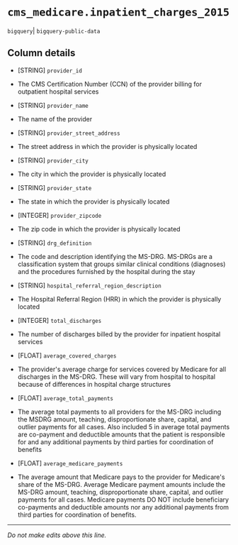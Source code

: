 # `cms_medicare.inpatient_charges_2015`
`bigquery`| `bigquery-public-data`

## Column details
* [STRING]    `provider_id`
 - The CMS Certification Number (CCN) of the provider billing for outpatient hospital services
* [STRING]    `provider_name`
 - The name of the provider
* [STRING]    `provider_street_address`
 - The street address in which the provider is physically located
* [STRING]    `provider_city`
 - The city in which the provider is physically located
* [STRING]    `provider_state`
 - The state in which the provider is physically located
* [INTEGER]   `provider_zipcode`
 - The zip code in which the provider is physically located
* [STRING]    `drg_definition`
 - The code and description identifying the MS-DRG. MS-DRGs are a classification system that groups similar clinical conditions (diagnoses) and the procedures furnished by the hospital during the stay
* [STRING]    `hospital_referral_region_description`
 - The Hospital Referral Region (HRR) in which the provider is physically located
* [INTEGER]   `total_discharges`
 - The number of discharges billed by the provider for inpatient hospital services
* [FLOAT]     `average_covered_charges`
 - The provider's average charge for services covered by Medicare for all discharges in the MS-DRG. These will vary from hospital to hospital because of differences in hospital charge structures
* [FLOAT]     `average_total_payments`
 - The average total payments to all providers for the MS-DRG including the MSDRG amount, teaching, disproportionate share, capital, and outlier payments for all cases. Also included 5 in average total payments are co-payment and deductible amounts that the patient is responsible for and any additional payments by third parties for coordination of benefits
* [FLOAT]     `average_medicare_payments`
 - The average amount that Medicare pays to the provider for Medicare's share of the MS-DRG. Average Medicare payment amounts include the MS-DRG amount, teaching, disproportionate share, capital, and outlier payments for all cases. Medicare payments DO NOT include beneficiary co-payments and deductible amounts nor any additional payments from third parties for coordination of benefits.

-------------------------------------------------------------------------------
*Do not make edits above this line.*
